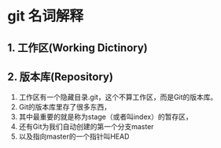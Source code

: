 # git 名词解释

## 1. 工作区(Working Dictinory)

## 2. 版本库(Repository)
1. 工作区有一个隐藏目录.git，这个不算工作区，而是Git的版本库。
2. Git的版本库里存了很多东西，
3. 其中最重要的就是称为stage（或者叫index）的暂存区，
4. 还有Git为我们自动创建的第一个分支master
5. 以及指向master的一个指针叫HEAD
